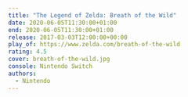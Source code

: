 ```yaml
---
title: "The Legend of Zelda: Breath of the Wild"
date: 2020-06-05T11:30:00+01:00
end: 2020-06-05T11:30:00+01:00
release: 2017-03-03T12:00:00+00:00
play_of: https://www.zelda.com/breath-of-the-wild
rating: 4.5
cover: breath-of-the-wild.jpg
console: Nintendo Switch
authors:
  - Nintendo
---
```

